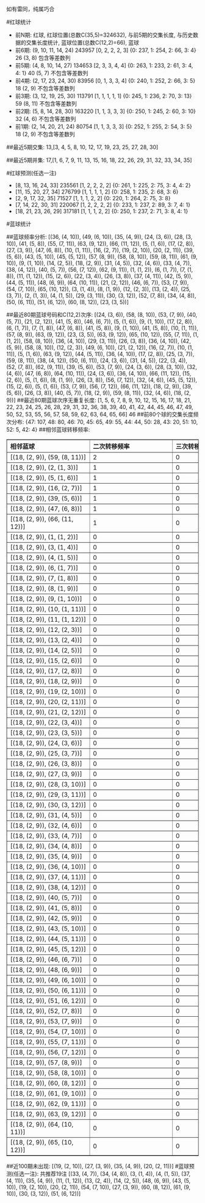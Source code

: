 <!-- 
.. title: 大乐透11014期(2011-01-31)数据分析报告
.. slug: dlott-11014-2011-01-31-report
.. date: 2011-02-01 08:00:00 UTC+08:00
.. tags: Lottery
.. link: 
.. description: 
.. type: text
-->

如有雷同，纯属巧合

<!-- TEASER_END-->

#红球统计

- 前N期: 红球, 红球位置(总数C(35,5)=324632), 与前5期的交集长度, 与历史数据的交集长度统计, 蓝球位置(总数C(12,2)=66), 蓝球
- 前6期: (9, 10, 11, 14, 24) 243957 [0, 2, 2, 2, 3] {0: 237, 1: 254, 2: 66, 3: 4} 26 (3, 8) 包含等差数列
- 前5期: (4, 8, 10, 14, 27) 134653 [2, 3, 3, 4, 4] {0: 263, 1: 233, 2: 61, 3: 4, 4: 1} 40 (5, 7) 不包含等差数列
- 前4期: (2, 17, 23, 24, 30) 83956 [0, 1, 3, 3, 4] {0: 240, 1: 252, 2: 66, 3: 5} 18 (2, 9) 不包含等差数列
- 前3期: (3, 12, 19, 25, 30) 113791 [1, 1, 1, 1, 1] {0: 245, 1: 236, 2: 70, 3: 13} 59 (8, 11) 不包含等差数列
- 前2期: (5, 8, 14, 28, 30) 163220 [1, 1, 3, 3, 3] {0: 250, 1: 245, 2: 60, 3: 10} 32 (4, 6) 不包含等差数列
- 前1期: (2, 14, 20, 21, 24) 80754 [1, 1, 3, 3, 3] {0: 252, 1: 255, 2: 54, 3: 5} 18 (2, 9) 不包含等差数列

##最近5期交集:
13,[3, 4, 5, 8, 10, 12, 17, 19, 23, 25, 27, 28, 30]

##最近5期并集:
17,[1, 6, 7, 9, 11, 13, 15, 16, 18, 22, 26, 29, 31, 32, 33, 34, 35]

#红球预测(任选一注)

- [8, 13, 16, 24, 33] 235561 [1, 2, 2, 2, 2] {0: 261, 1: 225, 2: 75, 3: 4, 4: 2}
- [11, 15, 20, 27, 34] 276799 [1, 1, 1, 1, 2] {0: 258, 1: 235, 2: 68, 3: 6}
- [2, 9, 17, 32, 35] 71527 [1, 1, 1, 2, 2] {0: 220, 1: 264, 2: 75, 3: 8}
- [7, 14, 22, 30, 31] 220067 [1, 2, 2, 2, 2] {0: 233, 1: 237, 2: 89, 3: 7, 4: 1}
- [18, 21, 23, 26, 29] 317181 [1, 1, 1, 2, 2] {0: 250, 1: 237, 2: 71, 3: 8, 4: 1}

#蓝球统计

##蓝球频率分析:
[(36, (4, 10)), (49, (6, 10)), (35, (4, 9)), (24, (3, 6)), (28, (3, 10)), (41, (5, 8)), (55, (7, 11)), (63, (9, 12)), (66, (11, 12)), (5, (1, 6)), (17, (2, 8)), (27, (3, 9)), (47, (6, 8)), (10, (1, 11)), (16, (2, 7)), (19, (2, 10)), (20, (2, 11)), (39, (5, 6)), (43, (5, 10)), (45, (5, 12)), (57, (8, 9)), (58, (8, 10)), (59, (8, 11)), (61, (9, 10)), (9, (1, 10)), (14, (2, 5)), (18, (2, 9)), (31, (4, 5)), (32, (4, 6)), (33, (4, 7)), (38, (4, 12)), (40, (5, 7)), (56, (7, 12)), (62, (9, 11)), (1, (1, 2)), (6, (1, 7)), (7, (1, 8)), (11, (1, 12)), (15, (2, 6)), (22, (3, 4)), (26, (3, 8)), (37, (4, 11)), (42, (5, 9)), (44, (5, 11)), (48, (6, 9)), (64, (10, 11)), (21, (2, 12)), (46, (6, 7)), (53, (7, 9)), (54, (7, 10)), (65, (10, 12)), (3, (1, 4)), (8, (1, 9)), (12, (2, 3)), (13, (2, 4)), (25, (3, 7)), (2, (1, 3)), (4, (1, 5)), (29, (3, 11)), (30, (3, 12)), (52, (7, 8)), (34, (4, 8)), (50, (6, 11)), (51, (6, 12)), (60, (8, 12)), (23, (3, 5))]

##最近80期蓝球号码和C(12,2)次序:
[(24, (3, 6)), (58, (8, 10)), (53, (7, 9)), (40, (5, 7)), (21, (2, 12)), (41, (5, 8)), (46, (6, 7)), (5, (1, 6)), (9, (1, 10)), (17, (2, 8)), (6, (1, 7)), (7, (1, 8)), (47, (6, 8)), (41, (5, 8)), (9, (1, 10)), (41, (5, 8)), (10, (1, 11)), (57, (8, 9)), (63, (9, 12)), (23, (3, 5)), (63, (9, 12)), (65, (10, 12)), (55, (7, 11)), (1, (1, 2)), (58, (8, 10)), (36, (4, 10)), (29, (3, 11)), (26, (3, 8)), (36, (4, 10)), (42, (5, 9)), (58, (8, 10)), (12, (2, 3)), (49, (6, 10)), (21, (2, 12)), (16, (2, 7)), (10, (1, 11)), (5, (1, 6)), (63, (9, 12)), (44, (5, 11)), (36, (4, 10)), (17, (2, 8)), (25, (3, 7)), (59, (8, 11)), (38, (4, 12)), (50, (6, 11)), (24, (3, 6)), (31, (4, 5)), (22, (3, 4)), (52, (7, 8)), (62, (9, 11)), (39, (5, 6)), (53, (7, 9)), (24, (3, 6)), (28, (3, 10)), (32, (4, 6)), (47, (6, 8)), (64, (10, 11)), (24, (3, 6)), (36, (4, 10)), (66, (11, 12)), (15, (2, 6)), (5, (1, 6)), (8, (1, 9)), (26, (3, 8)), (56, (7, 12)), (32, (4, 6)), (45, (5, 12)), (15, (2, 6)), (5, (1, 6)), (53, (7, 9)), (56, (7, 12)), (66, (11, 12)), (18, (2, 9)), (39, (5, 6)), (26, (3, 8)), (40, (5, 7)), (18, (2, 9)), (59, (8, 11)), (32, (4, 6)), (18, (2, 9))]
##最近80期蓝球次序无重复长度:
[1, 5, 6, 7, 8, 9, 10, 12, 15, 16, 17, 18, 21, 22, 23, 24, 25, 26, 28, 29, 31, 32, 36, 38, 39, 40, 41, 42, 44, 45, 46, 47, 49, 50, 52, 53, 55, 56, 57, 58, 59, 62, 63, 64, 65, 66] 46
##前80个球的交集长度频次分布:
{47: 107, 48: 80, 46: 70, 45: 65, 49: 55, 44: 44, 50: 28, 43: 20, 51: 10, 52: 5, 42: 4}
##相邻蓝球转移频率:
<table border="1" class="table table-striped dataframe">
  <thead>
    <tr style="text-align: left;">
      <th style="min-width: 200px;">相邻蓝球</th>
      <th style="min-width: 200px;">二次转移频率</th>
      <th style="min-width: 200px;">三次转移频率</th>
    </tr>
  </thead>
  <tbody>
    <tr>
      <td>  [(18, (2, 9)), (59, (8, 11))]</td>
      <td> 2</td>
      <td> 0</td>
    </tr>
    <tr>
      <td>    [(18, (2, 9)), (2, (1, 3))]</td>
      <td> 1</td>
      <td> 0</td>
    </tr>
    <tr>
      <td>    [(18, (2, 9)), (5, (1, 6))]</td>
      <td> 1</td>
      <td> 0</td>
    </tr>
    <tr>
      <td>   [(18, (2, 9)), (16, (2, 7))]</td>
      <td> 1</td>
      <td> 0</td>
    </tr>
    <tr>
      <td>   [(18, (2, 9)), (39, (5, 6))]</td>
      <td> 1</td>
      <td> 0</td>
    </tr>
    <tr>
      <td>   [(18, (2, 9)), (47, (6, 8))]</td>
      <td> 1</td>
      <td> 0</td>
    </tr>
    <tr>
      <td> [(18, (2, 9)), (66, (11, 12))]</td>
      <td> 1</td>
      <td> 0</td>
    </tr>
    <tr>
      <td>    [(18, (2, 9)), (1, (1, 2))]</td>
      <td> 0</td>
      <td> 0</td>
    </tr>
    <tr>
      <td>    [(18, (2, 9)), (3, (1, 4))]</td>
      <td> 0</td>
      <td> 0</td>
    </tr>
    <tr>
      <td>    [(18, (2, 9)), (4, (1, 5))]</td>
      <td> 0</td>
      <td> 0</td>
    </tr>
    <tr>
      <td>    [(18, (2, 9)), (6, (1, 7))]</td>
      <td> 0</td>
      <td> 0</td>
    </tr>
    <tr>
      <td>    [(18, (2, 9)), (7, (1, 8))]</td>
      <td> 0</td>
      <td> 0</td>
    </tr>
    <tr>
      <td>    [(18, (2, 9)), (8, (1, 9))]</td>
      <td> 0</td>
      <td> 0</td>
    </tr>
    <tr>
      <td>   [(18, (2, 9)), (9, (1, 10))]</td>
      <td> 0</td>
      <td> 0</td>
    </tr>
    <tr>
      <td>  [(18, (2, 9)), (10, (1, 11))]</td>
      <td> 0</td>
      <td> 0</td>
    </tr>
    <tr>
      <td>  [(18, (2, 9)), (11, (1, 12))]</td>
      <td> 0</td>
      <td> 0</td>
    </tr>
    <tr>
      <td>   [(18, (2, 9)), (12, (2, 3))]</td>
      <td> 0</td>
      <td> 0</td>
    </tr>
    <tr>
      <td>   [(18, (2, 9)), (13, (2, 4))]</td>
      <td> 0</td>
      <td> 0</td>
    </tr>
    <tr>
      <td>   [(18, (2, 9)), (14, (2, 5))]</td>
      <td> 0</td>
      <td> 0</td>
    </tr>
    <tr>
      <td>   [(18, (2, 9)), (15, (2, 6))]</td>
      <td> 0</td>
      <td> 0</td>
    </tr>
    <tr>
      <td>   [(18, (2, 9)), (17, (2, 8))]</td>
      <td> 0</td>
      <td> 0</td>
    </tr>
    <tr>
      <td>   [(18, (2, 9)), (18, (2, 9))]</td>
      <td> 0</td>
      <td> 0</td>
    </tr>
    <tr>
      <td>  [(18, (2, 9)), (19, (2, 10))]</td>
      <td> 0</td>
      <td> 0</td>
    </tr>
    <tr>
      <td>  [(18, (2, 9)), (20, (2, 11))]</td>
      <td> 0</td>
      <td> 0</td>
    </tr>
    <tr>
      <td>  [(18, (2, 9)), (21, (2, 12))]</td>
      <td> 0</td>
      <td> 0</td>
    </tr>
    <tr>
      <td>   [(18, (2, 9)), (22, (3, 4))]</td>
      <td> 0</td>
      <td> 0</td>
    </tr>
    <tr>
      <td>   [(18, (2, 9)), (23, (3, 5))]</td>
      <td> 0</td>
      <td> 0</td>
    </tr>
    <tr>
      <td>   [(18, (2, 9)), (24, (3, 6))]</td>
      <td> 0</td>
      <td> 0</td>
    </tr>
    <tr>
      <td>   [(18, (2, 9)), (25, (3, 7))]</td>
      <td> 0</td>
      <td> 0</td>
    </tr>
    <tr>
      <td>   [(18, (2, 9)), (26, (3, 8))]</td>
      <td> 0</td>
      <td> 0</td>
    </tr>
    <tr>
      <td>   [(18, (2, 9)), (27, (3, 9))]</td>
      <td> 0</td>
      <td> 0</td>
    </tr>
    <tr>
      <td>  [(18, (2, 9)), (28, (3, 10))]</td>
      <td> 0</td>
      <td> 0</td>
    </tr>
    <tr>
      <td>  [(18, (2, 9)), (29, (3, 11))]</td>
      <td> 0</td>
      <td> 0</td>
    </tr>
    <tr>
      <td>  [(18, (2, 9)), (30, (3, 12))]</td>
      <td> 0</td>
      <td> 0</td>
    </tr>
    <tr>
      <td>   [(18, (2, 9)), (31, (4, 5))]</td>
      <td> 0</td>
      <td> 0</td>
    </tr>
    <tr>
      <td>   [(18, (2, 9)), (32, (4, 6))]</td>
      <td> 0</td>
      <td> 0</td>
    </tr>
    <tr>
      <td>   [(18, (2, 9)), (33, (4, 7))]</td>
      <td> 0</td>
      <td> 0</td>
    </tr>
    <tr>
      <td>   [(18, (2, 9)), (34, (4, 8))]</td>
      <td> 0</td>
      <td> 0</td>
    </tr>
    <tr>
      <td>   [(18, (2, 9)), (35, (4, 9))]</td>
      <td> 0</td>
      <td> 0</td>
    </tr>
    <tr>
      <td>  [(18, (2, 9)), (36, (4, 10))]</td>
      <td> 0</td>
      <td> 0</td>
    </tr>
    <tr>
      <td>  [(18, (2, 9)), (37, (4, 11))]</td>
      <td> 0</td>
      <td> 0</td>
    </tr>
    <tr>
      <td>  [(18, (2, 9)), (38, (4, 12))]</td>
      <td> 0</td>
      <td> 0</td>
    </tr>
    <tr>
      <td>   [(18, (2, 9)), (40, (5, 7))]</td>
      <td> 0</td>
      <td> 0</td>
    </tr>
    <tr>
      <td>   [(18, (2, 9)), (41, (5, 8))]</td>
      <td> 0</td>
      <td> 0</td>
    </tr>
    <tr>
      <td>   [(18, (2, 9)), (42, (5, 9))]</td>
      <td> 0</td>
      <td> 0</td>
    </tr>
    <tr>
      <td>  [(18, (2, 9)), (43, (5, 10))]</td>
      <td> 0</td>
      <td> 0</td>
    </tr>
    <tr>
      <td>  [(18, (2, 9)), (44, (5, 11))]</td>
      <td> 0</td>
      <td> 0</td>
    </tr>
    <tr>
      <td>  [(18, (2, 9)), (45, (5, 12))]</td>
      <td> 0</td>
      <td> 0</td>
    </tr>
    <tr>
      <td>   [(18, (2, 9)), (46, (6, 7))]</td>
      <td> 0</td>
      <td> 0</td>
    </tr>
    <tr>
      <td>   [(18, (2, 9)), (48, (6, 9))]</td>
      <td> 0</td>
      <td> 0</td>
    </tr>
    <tr>
      <td>  [(18, (2, 9)), (49, (6, 10))]</td>
      <td> 0</td>
      <td> 0</td>
    </tr>
    <tr>
      <td>  [(18, (2, 9)), (50, (6, 11))]</td>
      <td> 0</td>
      <td> 0</td>
    </tr>
    <tr>
      <td>  [(18, (2, 9)), (51, (6, 12))]</td>
      <td> 0</td>
      <td> 0</td>
    </tr>
    <tr>
      <td>   [(18, (2, 9)), (52, (7, 8))]</td>
      <td> 0</td>
      <td> 0</td>
    </tr>
    <tr>
      <td>   [(18, (2, 9)), (53, (7, 9))]</td>
      <td> 0</td>
      <td> 0</td>
    </tr>
    <tr>
      <td>  [(18, (2, 9)), (54, (7, 10))]</td>
      <td> 0</td>
      <td> 0</td>
    </tr>
    <tr>
      <td>  [(18, (2, 9)), (55, (7, 11))]</td>
      <td> 0</td>
      <td> 0</td>
    </tr>
    <tr>
      <td>  [(18, (2, 9)), (56, (7, 12))]</td>
      <td> 0</td>
      <td> 0</td>
    </tr>
    <tr>
      <td>   [(18, (2, 9)), (57, (8, 9))]</td>
      <td> 0</td>
      <td> 0</td>
    </tr>
    <tr>
      <td>  [(18, (2, 9)), (58, (8, 10))]</td>
      <td> 0</td>
      <td> 0</td>
    </tr>
    <tr>
      <td>  [(18, (2, 9)), (60, (8, 12))]</td>
      <td> 0</td>
      <td> 0</td>
    </tr>
    <tr>
      <td>  [(18, (2, 9)), (61, (9, 10))]</td>
      <td> 0</td>
      <td> 0</td>
    </tr>
    <tr>
      <td>  [(18, (2, 9)), (62, (9, 11))]</td>
      <td> 0</td>
      <td> 0</td>
    </tr>
    <tr>
      <td>  [(18, (2, 9)), (63, (9, 12))]</td>
      <td> 0</td>
      <td> 0</td>
    </tr>
    <tr>
      <td> [(18, (2, 9)), (64, (10, 11))]</td>
      <td> 0</td>
      <td> 0</td>
    </tr>
    <tr>
      <td> [(18, (2, 9)), (65, (10, 12))]</td>
      <td> 0</td>
      <td> 0</td>
    </tr>
  </tbody>
</table>
##近100期未出现:
[(19, (2, 10)), (27, (3, 9)), (35, (4, 9)), (20, (2, 11))]
#蓝球预测(任选一注):
共推荐19注
[(33, (4, 7)), (34, (4, 8)), (3, (1, 4)), (4, (1, 5)), (37, (4, 11)), (35, (4, 9)), (11, (1, 12)), (13, (2, 4)), (14, (2, 5)), (48, (6, 9)), (43, (5, 10)), (19, (2, 10)), (20, (2, 11)), (54, (7, 10)), (27, (3, 9)), (60, (8, 12)), (61, (9, 10)), (30, (3, 12)), (51, (6, 12))]

